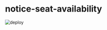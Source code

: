 # notice-seat-availability

![deploy](https://github.com/akishima-ensis/notice-seat-availability/workflows/deploy/badge.svg)
